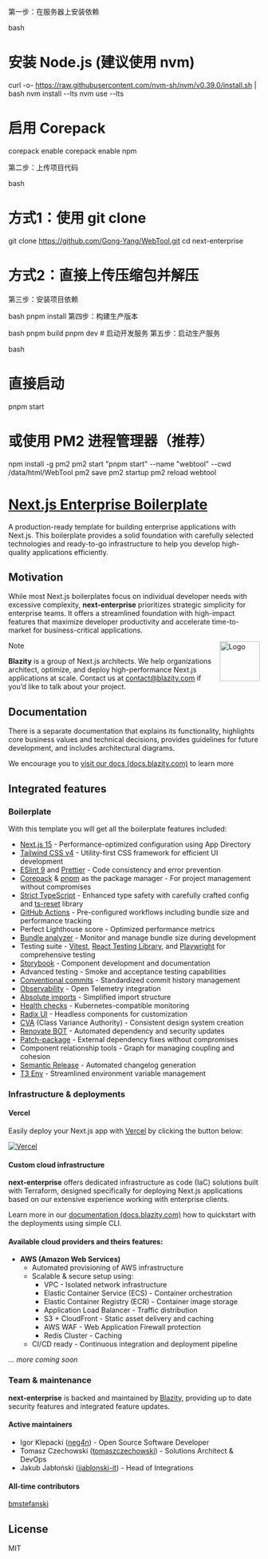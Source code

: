 
第一步：在服务器上安装依赖

bash
# 安装 Node.js (建议使用 nvm)
curl -o- https://raw.githubusercontent.com/nvm-sh/nvm/v0.39.0/install.sh | bash
nvm install --lts
nvm use --lts

# 启用 Corepack
corepack enable
corepack enable npm

第二步：上传项目代码

bash
# 方式1：使用 git clone
git clone https://github.com/Gong-Yang/WebTool.git
cd next-enterprise

# 方式2：直接上传压缩包并解压
第三步：安装项目依赖

bash
pnpm install
第四步：构建生产版本

bash
pnpm build
pnpm dev # 启动开发服务
第五步：启动生产服务

bash
# 直接启动
pnpm start

# 或使用 PM2 进程管理器（推荐）
npm install -g pm2
pm2 start "pnpm start" --name "webtool" --cwd /data/html/WebTool
pm2 save
pm2 startup
pm2 reload webtool

# [Next.js Enterprise Boilerplate](https://blazity.com/open-source/nextjs-enterprise-boilerplate) 

A production-ready template for building enterprise applications with Next.js. This boilerplate provides a solid foundation with carefully selected technologies and ready-to-go infrastructure to help you develop high-quality applications efficiently.

## Motivation

While most Next.js boilerplates focus on individual developer needs with excessive complexity, **next-enterprise** prioritizes strategic simplicity for enterprise teams. It offers a streamlined foundation with high-impact features that maximize developer productivity and accelerate time-to-market for business-critical applications.

<a href="https://blazity.com/">
<picture>
  <source media="(prefers-color-scheme: dark)" srcset="/assets/blazity-logo-dark.svg">
  <source media="(prefers-color-scheme: light)" srcset="/assets/blazity-logo-light.svg">
  <img alt="Logo" align="right" height="80" src="/assets/blazity-logo-light.svg">
</picture>
</a>

> [!NOTE]
> **Blazity** is a group of Next.js architects. We help organizations architect, optimize, and deploy high-performance Next.js applications at scale. Contact us at [contact@blazity.com](https://blazity.com) if you’d like to talk about your project.



## Documentation

There is a separate documentation that explains its functionality, highlights core business values and technical decisions, provides guidelines for future development, and includes architectural diagrams.

We encourage you to [visit our docs (docs.blazity.com)](https://docs.blazity.com) to learn more

## Integrated features

### Boilerplate
With this template you will get all the boilerplate features included:

* [Next.js 15](https://nextjs.org/) - Performance-optimized configuration using App Directory
* [Tailwind CSS v4](https://tailwindcss.com/) - Utility-first CSS framework for efficient UI development
* [ESlint 9](https://eslint.org/) and [Prettier](https://prettier.io/) - Code consistency and error prevention
* [Corepack](https://github.com/nodejs/corepack) & [pnpm](https://pnpm.io/) as the package manager - For project management without compromises 
* [Strict TypeScript](https://www.typescriptlang.org/) - Enhanced type safety with carefully crafted config and [ts-reset](https://github.com/total-typescript/ts-reset) library
* [GitHub Actions](https://github.com/features/actions) - Pre-configured workflows including bundle size and performance tracking
* Perfect Lighthouse score - Optimized performance metrics
* [Bundle analyzer](https://www.npmjs.com/package/@next/bundle-analyzer) - Monitor and manage bundle size during development
* Testing suite - [Vitest](https://vitest.dev), [React Testing Library](https://testing-library.com/react), and [Playwright](https://playwright.dev/) for comprehensive testing
* [Storybook](https://storybook.js.org/) - Component development and documentation
* Advanced testing - Smoke and acceptance testing capabilities
* [Conventional commits](https://www.conventionalcommits.org/) - Standardized commit history management
* [Observability](https://opentelemetry.io/) - Open Telemetry integration
* [Absolute imports](https://nextjs.org/docs/advanced-features/module-path-aliases) - Simplified import structure
* [Health checks](https://kubernetes.io/docs/tasks/configure-pod-container/configure-liveness-readiness-startup-probes/) - Kubernetes-compatible monitoring
* [Radix UI](https://www.radix-ui.com/) - Headless components for customization
* [CVA](http://cva.style/) (Class Variance Authority) - Consistent design system creation
* [Renovate BOT](https://www.whitesourcesoftware.com/free-developer-tools/renovate) - Automated dependency and security updates
* [Patch-package](https://www.npmjs.com/package/patch-package) - External dependency fixes without compromises
* Component relationship tools - Graph for managing coupling and cohesion
* [Semantic Release](https://github.com/semantic-release/semantic-release) - Automated changelog generation
* [T3 Env](https://env.t3.gg/) - Streamlined environment variable management

### Infrastructure & deployments

#### Vercel

Easily deploy your Next.js app with [Vercel](https://vercel.com/new?utm_medium=default-template&filter=next.js&utm_source=github&utm_campaign=next-enterprise) by clicking the button below:

[![Vercel](https://vercel.com/button)](https://vercel.com/new/git/external?repository-url=https://github.com/Blazity/next-enterprise)

#### Custom cloud infrastructure

**next-enterprise** offers dedicated infrastructure as code (IaC) solutions built with Terraform, designed specifically for deploying Next.js applications based on our extensive experience working with enterprise clients.

Learn more in our [documentation (docs.blazity.com)][docs] how to quickstart with the deployments using simple CLI.

#### Available cloud providers and theirs features:

* **AWS (Amazon Web Services)**
  * Automated provisioning of AWS infrastructure
  * Scalable & secure setup using:
     * VPC - Isolated network infrastructure
     * Elastic Container Service (ECS) - Container orchestration
     * Elastic Container Registry (ECR) - Container image storage
     * Application Load Balancer - Traffic distribution
     * S3 + CloudFront - Static asset delivery and caching
     * AWS WAF - Web Application Firewall protection
     * Redis Cluster - Caching
  * CI/CD ready - Continuous integration and deployment pipeline

*... more coming soon*

### Team & maintenance

**next-enterprise** is backed and maintained by [Blazity](https://blazity.com), providing up to date security features and integrated feature updates.

#### Active maintainers

- Igor Klepacki ([neg4n](https://github.com/neg4n)) - Open Source Software Developer
- Tomasz Czechowski ([tomaszczechowski](https://github.com/tomaszczechowski)) - Solutions Architect & DevOps
- Jakub Jabłoński ([jjablonski-it](https://github.com/jjablonski-it)) - Head of Integrations

#### All-time contributors
[bmstefanski](https://github.com/bmstefanski)

## License

MIT


[docs]: https://docs.blazity.com/next-enterprise/deployments/enterprise-cli
